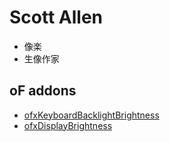 # Scott Allen
- 像楽
- 生像作家

## oF addons
- [ofxKeyboardBacklightBrightness](https://github.com/5c0tt411en/ofxKeyboardBacklightBrightness)
- [ofxDisplayBrightness](https://github.com/5c0tt411en/ofxDisplayBrightness)
